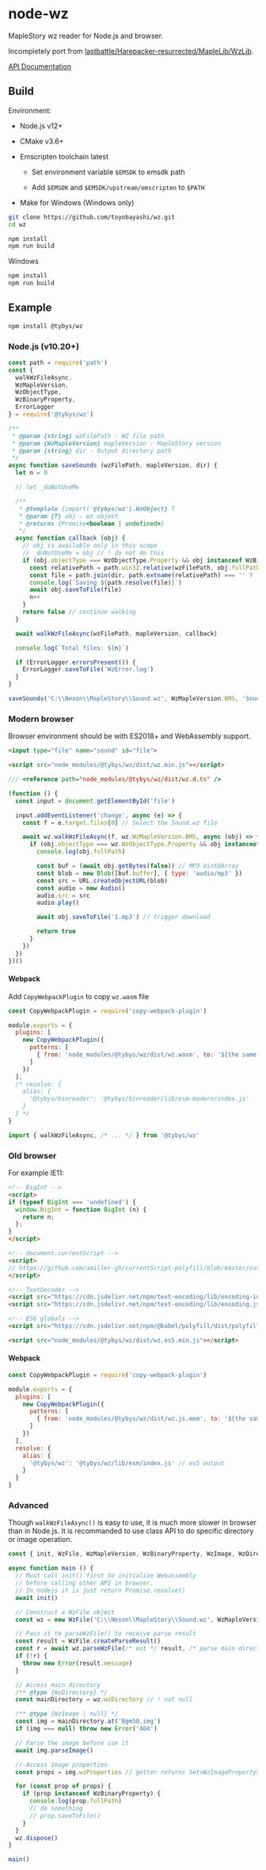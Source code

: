 # node-wz

MapleStory wz reader for Node.js and browser.

Incompletely port from [lastbattle/Harepacker-resurrected/MapleLib/WzLib](https://github.com/lastbattle/Harepacker-resurrected/tree/master/MapleLib/WzLib).

[API Documentation](https://github.com/toyobayashi/wz/blob/main/docs/api/index.md)

## Build

Environment:

* Node.js v12+

* CMake v3.6+

* Emscripten toolchain latest

    * Set environment variable `$EMSDK` to emsdk path

    * Add `$EMSDK` and `$EMSDK/upstream/emscripten` to `$PATH`

* Make for Windows (Windows only)

``` bash
git clone https://github.com/toyobayashi/wz.git
cd wz
```

``` bash
npm install
npm run build
```

Windows

``` bat
npm install
npm run build
```

## Example

``` bash
npm install @tybys/wz
```

### Node.js (v10.20+)

``` js
const path = require('path')
const {
  walkWzFileAsync,
  WzMapleVersion,
  WzObjectType,
  WzBinaryProperty,
  ErrorLogger
} = require('@tybys/wz')

/**
 * @param {string} wzFilePath - WZ file path
 * @param {WzMapleVersion} mapleVersion - MapleStory version
 * @param {string} dir - Output directory path
 */
async function saveSounds (wzFilePath, mapleVersion, dir) {
  let n = 0

  // let _doNotUseMe

  /**
   * @template {import('@tybys/wz').WzObject} T
   * @param {T} obj - wz object
   * @returns {Promise<boolean | undefined>}
   */
  async function callback (obj) {
    // obj is available only in this scope
    // _doNotUseMe = obj // ! do not do this
    if (obj.objectType === WzObjectType.Property && obj instanceof WzBinaryProperty) {
      const relativePath = path.win32.relative(wzFilePath, obj.fullPath).replace(/\\/g, '/')
      const file = path.join(dir, path.extname(relativePath) === '' ? `${relativePath}.mp3` : relativePath)
      console.log(`Saving ${path.resolve(file)}`)
      await obj.saveToFile(file)
      n++
    }
    return false // continue walking
  }

  await walkWzFileAsync(wzFilePath, mapleVersion, callback)

  console.log(`Total files: ${n}`)

  if (ErrorLogger.errorsPresent()) {
    ErrorLogger.saveToFile('WzError.log')
  }
}

saveSounds('C:\\Nexon\\MapleStory\\Sound.wz', WzMapleVersion.BMS, 'Sound')
```

### Modern browser

Browser environment should be with ES2018+ and WebAssembly support.

``` html
<input type="file" name="sound" id="file">

<script src="node_modules/@tybys/wz/dist/wz.min.js"></script>
```

``` js
/// <reference path="node_modules/@tybys/wz/dist/wz.d.ts" />

(function () {
  const input = document.getElementById('file')

  input.addEventListener('change', async (e) => {
    const f = e.target.files[0] // Select the Sound.wz file

    await wz.walkWzFileAsync(f, wz.WzMapleVersion.BMS, async (obj) => {
      if (obj.objectType === wz.WzObjectType.Property && obj instanceof wz.WzBinaryProperty) {
        console.log(obj.fullPath)

        const buf = (await obj.getBytes(false)) // MP3 Uint8Array
        const blob = new Blob([buf.buffer], { type: 'audio/mp3' })
        const src = URL.createObjectURL(blob)
        const audio = new Audio()
        audio.src = src
        audio.play()

        await obj.saveToFile('1.mp3') // trigger download

        return true
      }
    })
  })
})()
```

#### Webpack

Add `CopyWebpackPlugin` to copy `wz.wasm` file

``` js
const CopyWebpackPlugin = require('copy-webpack-plugin')

module.exports = {
  plugins: [
    new CopyWebpackPlugin({
      patterns: [
        { from: 'node_modules/@tybys/wz/dist/wz.wasm', to: '${the same place with output bundle}/wz.wasm' }
      ]
    })
  ],
  /* resolve: {
    alias: {
      '@tybys/binreader': '@tybys/binreader/lib/esm-modern/index.js'
    }
  } */
}
```

``` js
import { walkWzFileAsync, /* ... */ } from '@tybys/wz'
```

### Old browser

For example IE11:

``` html
<!-- BigInt -->
<script>
if (typeof BigInt === 'undefined') {
  window.BigInt = function BigInt (n) {
    return n;
  };
}
</script>

<!-- document.currentScript -->
<script>
// https://github.com/amiller-gh/currentScript-polyfill/blob/master/currentScript.js
</script>

<!-- TextDecoder -->
<script src="https://cdn.jsdelivr.net/npm/text-encoding/lib/encoding-indexes.js"></script>
<script src="https://cdn.jsdelivr.net/npm/text-encoding/lib/encoding.js"></script>

<!-- ES6 globals -->
<script src="https://cdn.jsdelivr.net/npm/@babel/polyfill/dist/polyfill.min.js"></script>

<script src="node_modules/@tybys/wz/dist/wz.es5.min.js"></script>
```

#### Webpack

``` js
const CopyWebpackPlugin = require('copy-webpack-plugin')

module.exports = {
  plugins: [
    new CopyWebpackPlugin({
      patterns: [
        { from: 'node_modules/@tybys/wz/dist/wz.js.mem', to: '${the same place with output bundle}/wz.js.mem' }
      ]
    })
  ],
  resolve: {
    alias: {
      '@tybys/wz': '@tybys/wz/lib/esm/index.js' // es5 output
    }
  }
}
```

### Advanced

Though `walkWzFileAsync()` is easy to use, it is much more slower in browser than in Node.js. It is recommanded to use class API to do specific directory or image operation.

``` js
const { init, WzFile, WzMapleVersion, WzBinaryProperty, WzImage, WzDirectory } = require('@tybys/wz')

async function main () {
  // Must call init() first to initialize Webassembly
  // before calling other API in browser.
  // In nodejs it is just return Promise.resolve()
  await init()

  // Construct a WzFile object
  const wz = new WzFile('C:\\Nexon\\MapleStory\\Sound.wz', WzMapleVersion.BMS)

  // Pass it to parseWzFile() to receive parse result
  const result = WzFile.createParseResult()
  const r = await wz.parseWzFile(/* out */ result, /* parse main directory only */ true)
  if (!r) {
    throw new Error(result.message)
  }

  // Access main directory
  /** @type {WzDirectory} */
  const mainDirectory = wz.wzDirectory // ! not null

  /** @type {WzImage | null} */
  const img = mainDirectory.at('Bgm50.img')
  if (img === null) throw new Error('404')

  // Parse the image before use it
  await img.parseImage()

  // Access image properties
  const props = img.wzProperties // getter returns Set<WzImageProperty>

  for (const prop of props) {
    if (prop instanceof WzBinaryProperty) {
      console.log(prop.fullPath)
      // do something
      // prop.saveToFile()
    }
  }
  wz.dispose()
}

main()
```
